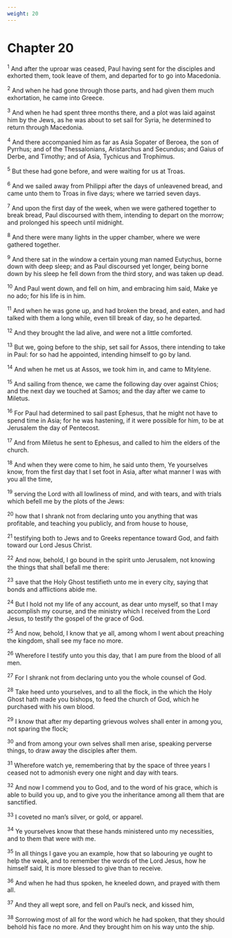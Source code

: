 ```yaml
---
weight: 20
---
```


# Chapter 20

<sup>1</sup> And after the uproar was ceased, Paul having sent for the disciples and exhorted them, took leave of them, and departed for to go into Macedonia. 

<sup>2</sup> And when he had gone through those parts, and had given them much exhortation, he came into Greece. 

<sup>3</sup> And when he had spent three months there, and a plot was laid against him by the Jews, as he was about to set sail for Syria, he determined to return through Macedonia. 

<sup>4</sup> And there accompanied him as far as Asia Sopater of Beroea, the son of Pyrrhus; and of the Thessalonians, Aristarchus and Secundus; and Gaius of Derbe, and Timothy; and of Asia, Tychicus and Trophimus. 

<sup>5</sup> But these had gone before, and were waiting for us at Troas. 

<sup>6</sup> And we sailed away from Philippi after the days of unleavened bread, and came unto them to Troas in five days; where we tarried seven days. 

<sup>7</sup> And upon the first day of the week, when we were gathered together to break bread, Paul discoursed with them, intending to depart on the morrow; and prolonged his speech until midnight. 

<sup>8</sup> And there were many lights in the upper chamber, where we were gathered together. 

<sup>9</sup> And there sat in the window a certain young man named Eutychus, borne down with deep sleep; and as Paul discoursed yet longer, being borne down by his sleep he fell down from the third story, and was taken up dead. 

<sup>10</sup> And Paul went down, and fell on him, and embracing him said, Make ye no ado; for his life is in him. 

<sup>11</sup> And when he was gone up, and had broken the bread, and eaten, and had talked with them a long while, even till break of day, so he departed. 

<sup>12</sup> And they brought the lad alive, and were not a little comforted. 

<sup>13</sup> But we, going before to the ship, set sail for Assos, there intending to take in Paul: for so had he appointed, intending himself to go by land. 

<sup>14</sup> And when he met us at Assos, we took him in, and came to Mitylene. 

<sup>15</sup> And sailing from thence, we came the following day over against Chios; and the next day we touched at Samos; and the day after we came to Miletus. 

<sup>16</sup> For Paul had determined to sail past Ephesus, that he might not have to spend time in Asia; for he was hastening, if it were possible for him, to be at Jerusalem the day of Pentecost. 

<sup>17</sup> And from Miletus he sent to Ephesus, and called to him the elders of the church. 

<sup>18</sup> And when they were come to him, he said unto them, Ye yourselves know, from the first day that I set foot in Asia, after what manner I was with you all the time, 

<sup>19</sup> serving the Lord with all lowliness of mind, and with tears, and with trials which befell me by the plots of the Jews: 

<sup>20</sup> how that I shrank not from declaring unto you anything that was profitable, and teaching you publicly, and from house to house, 

<sup>21</sup> testifying both to Jews and to Greeks repentance toward God, and faith toward our Lord Jesus Christ. 

<sup>22</sup> And now, behold, I go bound in the spirit unto Jerusalem, not knowing the things that shall befall me there: 

<sup>23</sup> save that the Holy Ghost testifieth unto me in every city, saying that bonds and afflictions abide me. 

<sup>24</sup> But I hold not my life of any account, as dear unto myself, so that I may accomplish my course, and the ministry which I received from the Lord Jesus, to testify the gospel of the grace of God. 

<sup>25</sup> And now, behold, I know that ye all, among whom I went about preaching the kingdom, shall see my face no more. 

<sup>26</sup> Wherefore I testify unto you this day, that I am pure from the blood of all men. 

<sup>27</sup> For I shrank not from declaring unto you the whole counsel of God. 

<sup>28</sup> Take heed unto yourselves, and to all the flock, in the which the Holy Ghost hath made you bishops, to feed the church of God, which he purchased with his own blood. 

<sup>29</sup> I know that after my departing grievous wolves shall enter in among you, not sparing the flock; 

<sup>30</sup> and from among your own selves shall men arise, speaking perverse things, to draw away the disciples after them. 

<sup>31</sup> Wherefore watch ye, remembering that by the space of three years I ceased not to admonish every one night and day with tears. 

<sup>32</sup> And now I commend you to God, and to the word of his grace, which is able to build you up, and to give you the inheritance among all them that are sanctified. 

<sup>33</sup> I coveted no man’s silver, or gold, or apparel. 

<sup>34</sup> Ye yourselves know that these hands ministered unto my necessities, and to them that were with me. 

<sup>35</sup> In all things I gave you an example, how that so labouring ye ought to help the weak, and to remember the words of the Lord Jesus, how he himself said, It is more blessed to give than to receive. 

<sup>36</sup> And when he had thus spoken, he kneeled down, and prayed with them all. 

<sup>37</sup> And they all wept sore, and fell on Paul’s neck, and kissed him, 

<sup>38</sup> Sorrowing most of all for the word which he had spoken, that they should behold his face no more. And they brought him on his way unto the ship. 


